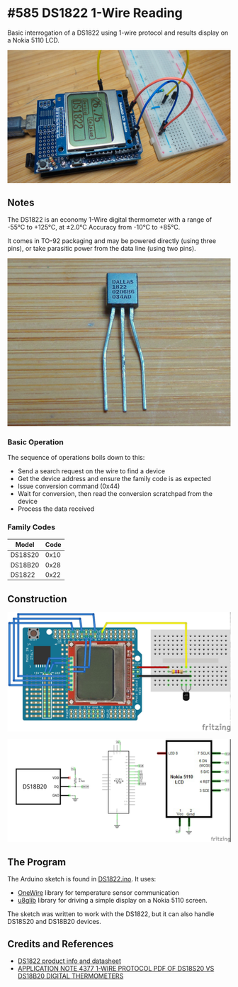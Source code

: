 # #585 DS1822 1-Wire Reading

Basic interrogation of a DS1822 using 1-wire protocol and results display on a Nokia 5110 LCD.

![Build](./assets/DS1822_build.jpg?raw=true)

## Notes

The DS1822 is an economy 1-Wire digital thermometer
with a range of -55°C to +125°C, at ±2.0°C Accuracy from -10°C to +85°C.

It comes in TO-92 packaging and may be powered directly (using three pins),
or take parasitic power from the data line (using two pins).

![DS1822](./assets/DS1822.jpg?raw=true)

### Basic Operation

The sequence of operations boils down to this:

* Send a search request on the wire to find a device
* Get the device address and ensure the family code is as expected
* Issue conversion command (0x44)
* Wait for conversion, then read the conversion scratchpad from the device
* Process the data received

### Family Codes

| Model   | Code |
|---------|------|
| DS18S20 | 0x10 |
| DS18B20 | 0x28 |
| DS1822  | 0x22 |


## Construction

![Breadboard](./assets/DS1822_bb.jpg?raw=true)

![Schematic](./assets/DS1822_schematic.jpg?raw=true)

## The Program

The Arduino sketch is found in [DS1822.ino](./DS1822.ino).
It uses:

* [OneWire](https://github.com/PaulStoffregen/OneWire) library for temperature sensor communication
* [u8glib](https://github.com/olikraus/U8glib_Arduino) library for driving a simple display on a Nokia 5110 screen.

The sketch was written to work with the DS1822, but it can also handle DS18S20 and DS18B20 devices.

## Credits and References

* [DS1822 product info and datasheet](https://www.maximintegrated.com/en/products/sensors/DS1822.html)
* [APPLICATION NOTE 4377 1-WIRE PROTOCOL PDF OF DS18S20 VS DS18B20 DIGITAL THERMOMETERS](https://www.maximintegrated.com/en/design/technical-documents/app-notes/4/4377.html)

